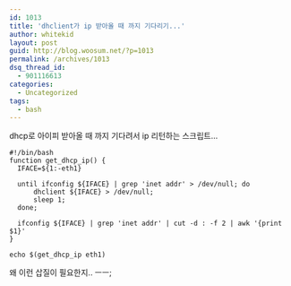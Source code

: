 ```yaml
---
id: 1013
title: 'dhclient가 ip 받아올 때 까지 기다리기...'
author: whitekid
layout: post
guid: http://blog.woosum.net/?p=1013
permalink: /archives/1013
dsq_thread_id:
  - 901116613
categories:
  - Uncategorized
tags:
  - bash
---
```

dhcp로 아이피 받아올 때 까지 기다려서 ip 리턴하는 스크립트...

    #!/bin/bash
    function get_dhcp_ip() {
      IFACE=${1:-eth1}
     
      until ifconfig ${IFACE} | grep 'inet addr' > /dev/null; do
          dhclient ${IFACE} > /dev/null;
          sleep 1;
      done;
     
      ifconfig ${IFACE} | grep 'inet addr' | cut -d : -f 2 | awk '{print $1}'
    }
     
    echo $(get_dhcp_ip eth1)

왜 이런 삽질이 필요한지.. ㅡㅡ;